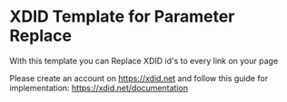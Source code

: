 # XDID Template for Parameter Replace
With this template you can Replace XDID id's to every link on your page

Please create an account on https://xdid.net and follow this guide for implementation: https://xdid.net/documentation